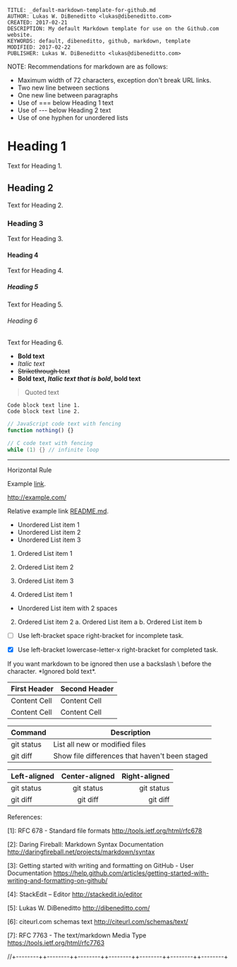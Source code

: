 ```
TITLE: _default-markdown-template-for-github.md
AUTHOR: Lukas W. DiBeneditto <lukas@dibeneditto.com>
CREATED: 2017-02-21
DESCRIPTION: My default Markdown template for use on the Github.com 
website.
KEYWORDS: default, dibeneditto, github, markdown, template
MODIFIED: 2017-02-22
PUBLISHER: Lukas W. DiBeneditto <lukas@dibeneditto.com>
```


NOTE: Recommendations for markdown are as follows:

- Maximum width of 72 characters, exception don't break URL links.
- Two new line between sections
- One new line between paragraphs
- Use of === below Heading 1 text
- Use of --- below Heading 2 text 
- Use of one hyphen for unordered lists 


Heading 1
=========

Text for Heading 1.


Heading 2
---------

Text for Heading 2.


### Heading 3

Text for Heading 3.


#### Heading 4

Text for Heading 4.


##### Heading 5

Text for Heading 5.


###### Heading 6

Text for Heading 6.



- **Bold text**
- _Italic text_
- ~~Strikethrough text~~
- **Bold text, _Italic text that is bold_, bold text**


> Quoted text


```
Code block text line 1.
Code block text line 2.
```


```js
// JavaScript code text with fencing
function nothing() {}
```

```c
// C code text with fencing
while (1) {} // infinite loop
```

***
Horizontal Rule


Example [link](http://example.com/).

http://example.com/

Relative example link [README.md](README.md).


- Unordered List item 1
- Unordered List item 2
- Unordered List item 3


1. Ordered List item 1
2. Ordered List item 2
3. Ordered List item 3


1. Ordered List item 1
  - Unordered List item with 2 spaces
2. Ordered List item 2
  a. Ordered List item a
  b. Ordered List item b


- [ ] Use left-bracket space right-bracket for incomplete task.
- [x] Use left-bracket lowercase-letter-x right-bracket for completed 
task.


If you want markdown to be ignored then use a backslash \ before
the character. \*Ignored bold text\*.


| First Header  | Second Header |
| ------------- | ------------- |
| Content Cell  | Content Cell  |
| Content Cell  | Content Cell  |


| Command | Description |
| --- | --- |
| git status | List all new or modified files |
| git diff | Show file differences that haven't been staged |


| Left-aligned | Center-aligned | Right-aligned |
| :---         |     :---:      |          ---: |
| git status   | git status     | git status    |
| git diff     | git diff       | git diff      |



References:

[1]: RFC 678 - Standard file formats
http://tools.ietf.org/html/rfc678
  
[2]: Daring Fireball: Markdown Syntax Documentation
http://daringfireball.net/projects/markdown/syntax
  
[3]: Getting started with writing and formatting on GitHub - User 
Documentation
https://help.github.com/articles/getting-started-with-writing-and-formatting-on-github/
  
[4]: StackEdit – Editor
http://stackedit.io/editor

[5]: Lukas W. DiBeneditto
http://dibeneditto.com/
  
[6]: citeurl.com schemas text
http://citeurl.com/schemas/text/
  
[7]: RFC 7763 - The text/markdown Media Type
https://tools.ietf.org/html/rfc7763


//+--------++--------++--------++--------++--------++--------++--------+

